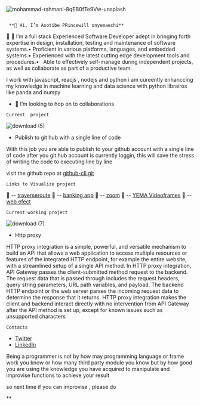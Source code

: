  ![mohammad-rahmani-8qEB0fTe9Vw-unsplash](https://user-images.githubusercontent.com/100746581/187123515-48ed0f7b-325d-4629-9cb4-f7b50ca60320.jpg)
```
 
 **👋 Hi, I’m Asotibe PRincewill onyemaechi**
 ```
 
 
 👀 
 🌱 I’m  a full stack
 Experienced Software Developer adept in bringing forth expertise in design, installation, testing and maintenance of software systems.• Proficient in various platforms, languages, and embedded systems.• Experienced with the latest cutting edge development tools and procedures.•   Able to effectively self-manage during independent projects, as well as collaborate as part of a productive team.

 
 I work with javascript, reacjs , nodejs and python
 i am cureently enhanccing my knowledge in machine learning and data science with python libraires like panda and numpy
 
 
- 💞️ I’m looking to hop on to collaborations



```
Current  project
```
![download (5)](https://user-images.githubusercontent.com/100746581/187122396-33a33226-53be-4a42-8407-08f7ce7caba6.jpg)
- Publish to git hub with a single line of code

With this job you are  able to publish to your github account with a single line of code after you git hub account is currently loggin,
this will save the stress of writing the code to executing line by line

visit the github repo at [github-cli.git](https://github.com/MaverickDe/github-cli.git)

```
Links to Visualize project
```
🔗  -- [traverseroute](https://routetraverse.herokuapp.com/)
🔗  -- [banking app](https://bankingapp12.herokuapp.com/)
🔗  -- [zoom](https://videoroomapp.herokuapp.com/)
🔗  -- [YEMA Videoframes](https://videoframes.herokuapp.com/)
🔗  -- [web efect](https://github.com/MaverickDe/canvas-web-effect)






```
Current working project
```

![download (7)](https://user-images.githubusercontent.com/100746581/189029505-2b8f0671-9c61-4205-811c-d16dcf3e88d0.jpg)
- Http proxy


HTTP proxy integration is a simple, powerful, and versatile mechanism to build an API that allows a web application to access multiple resources or features of the integrated HTTP endpoint, for example the entire website, with a streamlined setup of a single API method. In HTTP proxy integration, API Gateway passes the client-submitted method request to the backend. The request data that is passed through includes the request headers, query string parameters, URL path variables, and payload. The backend HTTP endpoint or the web server parses the incoming request data to determine the response that it returns. HTTP proxy integration makes the client and backend interact directly with no intervention from API Gateway after the API method is set up, except for known issues such as unsupported characters
```
Contacts
```
- [Twitter](https://twitter.com/Princemave123)
-  [LinkedIn](linkedin.com/in/princewill-asotibe-b31036204/)




Being a programmer is not by how may programming language or frame work you know or how many third party module you know but by how good you are using the knowledge you have acquired to manipulate and improvise functions to achieve your result

so next time if you can improvise , please do



**
<!---
MaverickDe/MaverickDe is a ✨ special ✨ repository because its `README.md` (this file) appears on your GitHub profile.
You can click the Preview link to take a look at your changes.
--->
